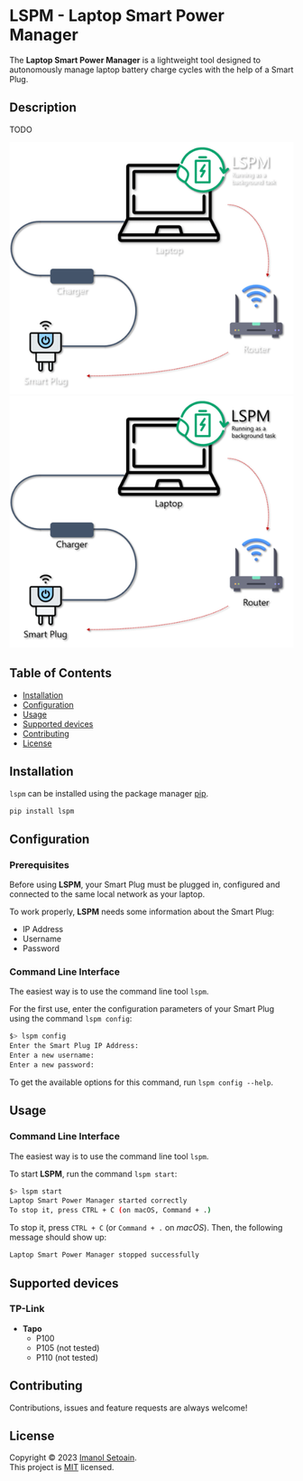# LSPM - Laptop Smart Power Manager

The **Laptop Smart Power Manager** is a lightweight tool 
designed to autonomously manage laptop battery 
charge cycles with the help of a Smart Plug.

## Description

TODO

![Diagram of LSPM](./docs/static/lspm_schema_dark.png#gh-dark-mode-only)
![Diagram of LSPM](./docs/static/lspm_schema_light.png#gh-light-mode-only)

## Table of Contents

- [Installation](#installation)
- [Configuration](#configuration)
- [Usage](#usage)
- [Supported devices](#supported-devices)
- [Contributing](#contributing)
- [License](#license)

## Installation

`lspm` can be installed using the package manager 
[pip](https://pip.pypa.io/en/stable/).

```bash
pip install lspm
```

## Configuration

### Prerequisites

Before using **LSPM**, your Smart Plug must be plugged in, 
configured and connected to the same local network as 
your laptop.

To work properly, **LSPM** needs some information 
about the Smart Plug:

- IP Address
- Username
- Password

### Command Line Interface

The easiest way is to use the command line tool `lspm`.

For the first use, enter the configuration parameters 
of your Smart Plug using the command `lspm config`:

```bash
$> lspm config
Enter the Smart Plug IP Address:
Enter a new username: 
Enter a new password: 
```

To get the available options for this command, 
run `lspm config --help`.

## Usage

### Command Line Interface

The easiest way is to use the command line tool `lspm`.

To start **LSPM**, run the command `lspm start`:

```bash
$> lspm start
Laptop Smart Power Manager started correctly
To stop it, press CTRL + C (on macOS, Command + .)
```

To stop it, press `CTRL + C` (or `Command + .` 
on _macOS_). Then, the following message 
should show up:

```bash
Laptop Smart Power Manager stopped successfully
```

## Supported devices

### TP-Link

- **Tapo**
  - P100
  - P105 (not tested)
  - P110 (not tested)

## Contributing

Contributions, issues and feature requests are 
always welcome!

## License

Copyright © 2023 [Imanol Setoain](https://github.com/ImaSet).<br />
This project is [MIT](https://choosealicense.com/licenses/mit/) licensed.